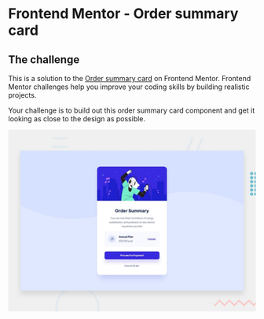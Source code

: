 # Frontend Mentor - Order summary card



## The challenge
This is a solution to the <a href="https://www.frontendmentor.io/challenges/order-summary-component-QlPmajDUj">Order summary card</a>  on Frontend Mentor. Frontend Mentor challenges help you improve your coding skills by building realistic projects.

Your challenge is to build out this order summary card component and get it looking as close to the design as possible.


![Design preview for the Order summary card coding challenge](./design/desktop-preview.jpg)

